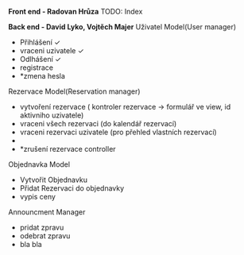 **Front end - Radovan Hrůza**
TODO:
Index

**Back end - David Lyko, Vojtěch Majer**
Uživatel Model(User manager)
 - Přihlášení ✓
 - vraceni uzivatele ✓
 - Odlhášení ✓
 - registrace 
 - *zmena hesla

Rezervace Model(Reservation manager) 
 - vytvoření rezervace ( kontroler rezervace -> formulář ve view, id aktivniho uzivatele)
 - vraceni všech rezervaci (do kalendář rezervací)
 - vraceni rezervaci uzivatele (pro přehled vlastních rezervací)
 - 
 - *zrušení rezervace controller

Objednavka Model 
 - Vytvořit Objednavku
 - Přidat Rezervaci do objednavky
 - vypis ceny

Announcment Manager
 - pridat zpravu
 - odebrat zpravu
 - bla bla
 
